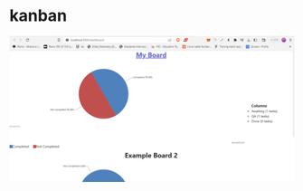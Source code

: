 # kanban
![dashboard_screenshot](https://raw.githubusercontent.com/AhmedAli288/kanban/master/dashboard.png)
